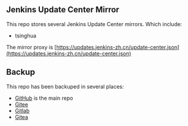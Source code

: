 ## Jenkins Update Center Mirror

This repo stores several Jenkins Update Center mirrors.
Which include:

* tsinghua

The mirror proxy is [https://updates.jenkins-zh.cn/update-center.json](https://updates.jenkins-zh.cn/update-center.json)

## Backup

This repo has been backuped in several places:

* [GitHub](https://jenkins-zh.github.io/update-center-mirror/) is the main repo
* [Gitee](https://jenkins-zh.gitee.io/update-center-mirror/)
* [Gitlab](https://gitlab.com/jenkins-zh/update-center-mirror)
* [Gitea](https://gitea.com/jenkins-zh/update-center-mirror/)
